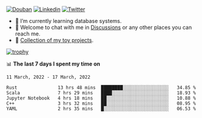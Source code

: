 
<p align="left">
<a href="https://www.douban.com/people/ixxchan"><img src="https://img.shields.io/badge/@ixxchan-007722?style=flat&logo=Douban&logoColor=white" alt="Douban" /></a> 
<a href="https://www.linkedin.com/in/xxchan/?locale=en_US"><img src="https://img.shields.io/badge/@xxchan-0073b1?style=flat&logo=LinkedIn&logoColor=white" alt="Linkedin" /></a> 
<a href="https://twitter.com/yayale_umi"><img src="https://img.shields.io/badge/@yayale__umi-1DA1F2?style=flat&logo=Twitter&logoColor=white" alt="Twitter"/></a>
</p>

- 🌱 I’m currently learning database systems.
- 💬 Welcome to chat with me in [Discussions](https://github.com/xxchan/xxchan/discussions) or any other places you can reach me.
- 🍚 [Collection of my toy projects](https://github.com/ixxchan).


[![trophy](https://github-profile-trophy.vercel.app/?username=xxchan&theme=flat&column=7&row=1)](https://github.com/xxchan)


📊 **The last 7 days I spent my time on** 

<!--START_SECTION:waka-->
```text
11 March, 2022 - 17 March, 2022

Rust               13 hrs 48 mins  ████████░░░░░░░░░░░░░░░░░   34.85 % 
Scala              7 hrs 29 mins   ████░░░░░░░░░░░░░░░░░░░░░   18.93 % 
Jupyter Notebook   4 hrs 18 mins   ██░░░░░░░░░░░░░░░░░░░░░░░   10.88 % 
C++                3 hrs 32 mins   ██░░░░░░░░░░░░░░░░░░░░░░░   08.95 % 
YAML               2 hrs 35 mins   █░░░░░░░░░░░░░░░░░░░░░░░░   06.53 %
```
<!--END_SECTION:waka-->

<!--
**xxchan/xxchan** is a ✨ _special_ ✨ repository because its `README.md` (this file) appears on your GitHub profile.

Here are some ideas to get you started:

- 🔭 I’m currently working on ...
- 🌱 I’m currently learning ...
- 👯 I’m looking to collaborate on ...
- 🤔 I’m looking for help with ...
- 💬 Ask me about ...
- 📫 How to reach me: ...
- 😄 Pronouns: ...
- ⚡ Fun fact: ...
-->
